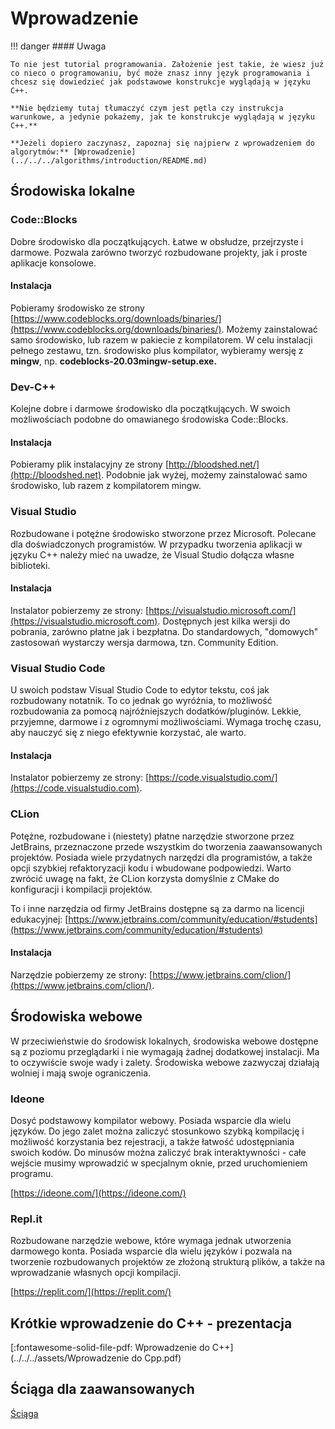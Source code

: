 # Wprowadzenie

!!! danger
	#### Uwaga
	
	To nie jest tutorial programowania. Założenie jest takie, że wiesz już co nieco o programowaniu, być może znasz inny język programowania i chcesz się dowiedzieć jak podstawowe konstrukcje wyglądają w języku C++.
	
	**Nie będziemy tutaj tłumaczyć czym jest pętla czy instrukcja warunkowe, a jedynie pokażemy, jak te konstrukcje wyglądają w języku C++.**
	
	**Jeżeli dopiero zaczynasz, zapoznaj się najpierw z wprowadzeniem do algorytmów:** [Wprowadzenie](../../../algorithms/introduction/README.md)

## Środowiska lokalne

### Code::Blocks

Dobre środowisko dla początkujących. Łatwe w obsłudze, przejrzyste i darmowe. Pozwala zarówno tworzyć rozbudowane projekty, jak i proste aplikacje konsolowe.

#### Instalacja

Pobieramy środowisko ze strony [https://www.codeblocks.org/downloads/binaries/](https://www.codeblocks.org/downloads/binaries/). Możemy zainstalować samo środowisko, lub razem w pakiecie z kompilatorem. W celu instalacji pełnego zestawu, tzn. środowisko plus kompilator, wybieramy wersję z **mingw**, np. **codeblocks-20.03mingw-setup.exe.**

### **Dev-C++**

Kolejne dobre i darmowe środowisko dla początkujących. W swoich możliwościach podobne do omawianego środowiska Code::Blocks.

#### Instalacja

Pobieramy plik instalacyjny ze strony [http://bloodshed.net/](http://bloodshed.net). Podobnie jak wyżej, możemy zainstalować samo środowisko, lub razem z kompilatorem mingw.

### Visual Studio

Rozbudowane i potężne środowisko stworzone przez Microsoft. Polecane dla doświadczonych programistów. W przypadku tworzenia aplikacji w języku C++ należy mieć na uwadze, że Visual Studio dołącza własne biblioteki.

#### Instalacja

Instalator pobierzemy ze strony: [https://visualstudio.microsoft.com/](https://visualstudio.microsoft.com). Dostępnych jest kilka wersji do pobrania, zarówno płatne jak i bezpłatna. Do standardowych, "domowych" zastosowań wystarczy wersja darmowa, tzn. Community Edition.

### Visual Studio Code

U swoich podstaw Visual Studio Code to edytor tekstu, coś jak rozbudowany notatnik. To co jednak go wyróżnia, to możliwość rozbudowania za pomocą najróżniejszych dodatków/pluginów. Lekkie, przyjemne, darmowe i z ogromnymi możliwościami. Wymaga trochę czasu, aby nauczyć się z niego efektywnie korzystać, ale warto.

#### Instalacja

Instalator pobierzemy ze strony: [https://code.visualstudio.com/](https://code.visualstudio.com).

### CLion

Potężne, rozbudowane i (niestety) płatne narzędzie stworzone przez JetBrains, przeznaczone przede wszystkim do tworzenia zaawansowanych projektów. Posiada wiele przydatnych narzędzi dla programistów, a także opcji szybkiej refaktoryzacji kodu i wbudowane podpowiedzi. Warto zwrócić uwagę na fakt, że CLion korzysta domyślnie z CMake do konfiguracji i kompilacji projektów.

To i inne narzędzia od firmy JetBrains dostępne są za darmo na licencji edukacyjnej: [https://www.jetbrains.com/community/education/#students](https://www.jetbrains.com/community/education/#students)

#### Instalacja

Narzędzie pobierzemy ze strony: [https://www.jetbrains.com/clion/](https://www.jetbrains.com/clion/).

## Środowiska webowe

W przeciwieństwie do środowisk lokalnych, środowiska webowe dostępne są z poziomu przeglądarki i nie wymagają żadnej dodatkowej instalacji. Ma to oczywiście swoje wady i zalety. Środowiska webowe zazwyczaj działają wolniej i mają swoje ograniczenia.

### Ideone

Dosyć podstawowy kompilator webowy. Posiada wsparcie dla wielu języków. Do jego zalet można zaliczyć stosunkowo szybką kompilację i możliwość korzystania bez rejestracji, a także łatwość udostępniania swoich kodów. Do minusów można zaliczyć brak interaktywności - całe wejście musimy wprowadzić w specjalnym oknie, przed uruchomieniem programu.

[https://ideone.com/](https://ideone.com/)

### Repl.it

Rozbudowane narzędzie webowe, które wymaga jednak utworzenia darmowego konta. Posiada wsparcie dla wielu języków i pozwala na tworzenie rozbudowanych projektów ze złożoną strukturą plików, a także na wprowadzanie własnych opcji kompilacji.

[https://replit.com/](https://replit.com/)

## Krótkie wprowadzenie do C++ - prezentacja

[:fontawesome-solid-file-pdf: Wprowadzenie do C++](../../../assets/Wprowadzenie do Cpp.pdf)

## Ściąga dla zaawansowanych

[Ściąga](https://hackingcpp.com/cpp/cheat_sheets.html#hfold0a)
